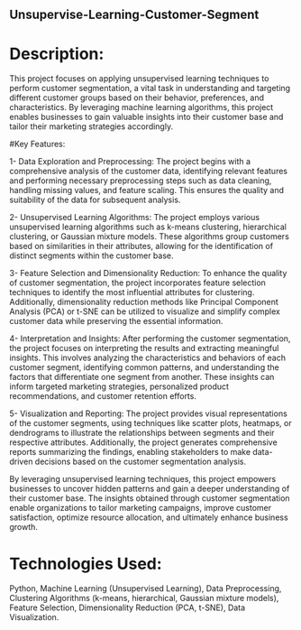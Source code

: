## Unsupervise-Learning-Customer-Segment
# Description:
This project focuses on applying unsupervised learning techniques to perform customer segmentation, a vital task in understanding and targeting different customer groups based on their behavior, preferences, and characteristics. By leveraging machine learning algorithms, this project enables businesses to gain valuable insights into their customer base and tailor their marketing strategies accordingly.

#Key Features:

  1- Data Exploration and Preprocessing: The project begins with a comprehensive analysis of the customer data, identifying relevant features and performing necessary preprocessing steps such as data cleaning, handling missing values, and feature scaling. This ensures the quality and suitability of the data for subsequent analysis.

  2- Unsupervised Learning Algorithms: The project employs various unsupervised learning algorithms such as k-means clustering, hierarchical clustering, or Gaussian mixture models. These algorithms group customers based on similarities in their attributes, allowing for the identification of distinct segments within the customer base.

  3- Feature Selection and Dimensionality Reduction: To enhance the quality of customer segmentation, the project incorporates feature selection techniques to identify the most influential attributes for clustering. Additionally, dimensionality reduction methods like Principal Component Analysis (PCA) or t-SNE can be utilized to visualize and simplify complex customer data while preserving the essential information.

  4- Interpretation and Insights: After performing the customer segmentation, the project focuses on interpreting the results and extracting meaningful insights. This involves analyzing the characteristics and behaviors of each customer segment, identifying common patterns, and understanding the factors that differentiate one segment from another. These insights can inform targeted marketing strategies, personalized product recommendations, and customer retention efforts.

  5- Visualization and Reporting: The project provides visual representations of the customer segments, using techniques like scatter plots, heatmaps, or dendrograms to illustrate the relationships between segments and their respective attributes. Additionally, the project generates comprehensive reports summarizing the findings, enabling stakeholders to make data-driven decisions based on the customer segmentation analysis.

By leveraging unsupervised learning techniques, this project empowers businesses to uncover hidden patterns and gain a deeper understanding of their customer base. The insights obtained through customer segmentation enable organizations to tailor marketing campaigns, improve customer satisfaction, optimize resource allocation, and ultimately enhance business growth.

# Technologies Used:
Python, Machine Learning (Unsupervised Learning), Data Preprocessing, Clustering Algorithms (k-means, hierarchical, Gaussian mixture models), Feature Selection, Dimensionality Reduction (PCA, t-SNE), Data Visualization. 
